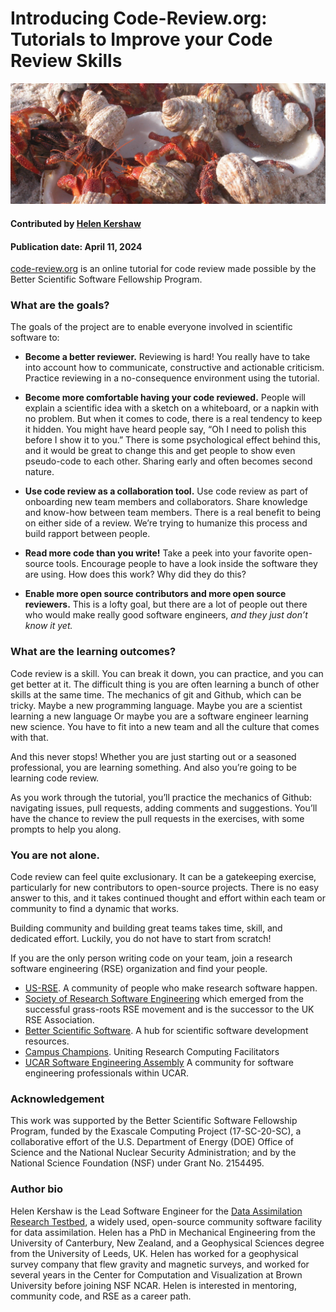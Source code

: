 # Introducing Code-Review.org: Tutorials to Improve your Code Review Skills

<img src='../../images/Howland_Islands_Hermit_Crabs.jpeg' />
 
#### Contributed by [Helen Kershaw](https://github.com/hkershaw-brown "Helen Kershaw GitHub Profile")

#### Publication date: April 11, 2024

<!---
1-sentence explanation of blog article topic goes here -- brief and to the point.
-->

[code-review.org](https://code-review.org/) is an online tutorial for code review made possible by the Better Scientific Software Fellowship Program.

### What are the goals?

The goals of the project are to enable everyone involved in scientific software to:

* **Become a better reviewer.** Reviewing is hard! You really have to take into account how to communicate, constructive and actionable criticism. Practice reviewing in a no-consequence environment using the tutorial.

* **Become more comfortable having your code reviewed.** People will explain a scientific idea with a sketch on a whiteboard, or a napkin with no problem. But when it comes to code, there is a real tendency to keep it hidden. You might have heard people say, “Oh I need to polish this before I show it to you.” There is some psychological effect behind this, and it would be great to change this and get people to show even pseudo-code to each other. Sharing early and often becomes second nature.

* **Use code review as a collaboration tool.** Use code review as part of onboarding new team members and collaborators. Share knowledge and know-how between team members. There is a real benefit to being on either side of a review. We’re trying to humanize this process and build rapport between people.

* **Read more code than you write!** Take a peek into your favorite open-source tools. Encourage people to have a look inside the software they are using. How does this work? Why did they do this?

* **Enable more open source contributors and more open source reviewers.** This is a lofty goal, but there are a lot of people out there who would make really good software engineers, *and they just don’t know it yet.*


### What are the learning outcomes?

Code review is a skill. You can break it down, you can practice, and you can get better at it. The difficult thing is you are often learning a bunch of other skills at the same time. The mechanics of git and Github, which can be tricky. Maybe a new programming language. Maybe you are a scientist learning a new language Or maybe you are a software engineer learning new science. You have to fit into a new team and all the culture that comes with that.

And this never stops! Whether you are just starting out or a seasoned professional, you are learning something. And also you’re going to be learning code review.

As you work through the tutorial, you’ll practice the mechanics of Github: navigating issues, pull requests, adding comments and suggestions. You’ll have the chance to review the pull requests in the exercises, with some prompts to help you along.

### You are not alone.

Code review can feel quite exclusionary. It can be a gatekeeping exercise, particularly for new contributors to open-source projects. There is no easy answer to this, and it takes continued thought and effort within each team or community to find a dynamic that works.

Building community and building great teams takes time, skill, and dedicated effort.
Luckily, you do not have to start from scratch!

If you are the only person writing code on your team, join a research software engineering (RSE) organization and find 
your people.

* [US-RSE](https://us-rse.org/). A community of people who make research software happen.  
* [Society of Research Software Engineering](https://society-rse.org/) which emerged from the successful grass-roots RSE movement and is the successor to the UK RSE Association.  
* [Better Scientific Software](https://bssw.io/). A hub for scientific software development resources.  
* [Campus Champions](https://campuschampions.cyberinfrastructure.org/). Uniting Research Computing Facilitators
* [UCAR Software Engineering Assembly](https://sea.ucar.edu/sea) A community for software engineering professionals within UCAR.


### Acknowledgement 

This work was supported by the Better Scientific Software Fellowship Program, funded by the Exascale Computing Project (17-SC-20-SC), a collaborative effort of the U.S. Department of Energy (DOE) Office of Science and the National Nuclear Security Administration; and by the National Science Foundation (NSF) under Grant No. 2154495.

### Author bio

Helen Kershaw is the Lead Software Engineer for the [Data Assimilation Research Testbed](https://dart.ucar.edu/), a widely used, open-source community software facility for data assimilation. Helen has a PhD in Mechanical Engineering 
from the University of Canterbury, New Zealand, and a Geophysical Sciences degree from the University of 
Leeds, UK. Helen has worked for a geophysical survey company that flew gravity and magnetic surveys, and 
worked for several years in the Center for Computation and Visualization at Brown University before 
joining NSF NCAR. Helen is interested in mentoring, community code, and
RSE as a career path.

<!---
Publish: yes
Track: experience
Topics: "peer code review", "online learning"
--->

